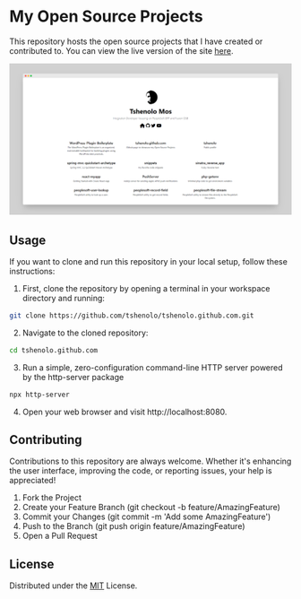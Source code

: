 # My Open Source Projects

This repository hosts the open source projects that I have created or contributed to. You can view the live version of the site [here](https://tshenolo.github.io).

![Website Screenshot](img/github_showcase_screely.png)

## Usage

If you want to clone and run this repository in your local setup, follow these instructions:

1. First, clone the repository by opening a terminal in your workspace directory and running:

```bash
git clone https://github.com/tshenolo/tshenolo.github.com.git
```

2. Navigate to the cloned repository:

```bash
cd tshenolo.github.com
```

3. Run a simple, zero-configuration command-line HTTP server powered by the http-server package 
```bash
npx http-server
```

4. Open your web browser and visit http://localhost:8080.

## Contributing
Contributions to this repository are always welcome. Whether it's enhancing the user interface, improving the code, or reporting issues, your help is appreciated!

1. Fork the Project
2. Create your Feature Branch (git checkout -b feature/AmazingFeature)
3. Commit your Changes (git commit -m 'Add some AmazingFeature')
4. Push to the Branch (git push origin feature/AmazingFeature)
5. Open a Pull Request

## License
Distributed under the [MIT](LICENSE) License.



















